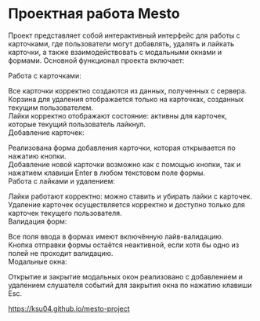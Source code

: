 # Проектная работа Mesto
Проект представляет собой интерактивный интерфейс для работы с карточками, где пользователи могут добавлять, удалять и лайкать карточки, а также взаимодействовать с модальными окнами и формами. Основной функционал проекта включает:

Работа с карточками:

Все карточки корректно создаются из данных, полученных с сервера.  
Корзина для удаления отображается только на карточках, созданных текущим пользователем.  
Лайки корректно отображают состояние: активны для карточек, которые текущий пользователь лайкнул.  
Добавление карточек:

Реализована форма добавления карточки, которая открывается по нажатию кнопки.  
Добавление новой карточки возможно как с помощью кнопки, так и нажатием клавиши Enter в любом текстовом поле формы.  
Работа с лайками и удалением:

Лайки работают корректно: можно ставить и убирать лайки с карточек.  
Удаление карточек осуществляется корректно и доступно только для карточек текущего пользователя.  
Валидация форм:

Все поля ввода в формах имеют включённую лайв-валидацию.  
Кнопка отправки формы остаётся неактивной, если хотя бы одно из полей не проходит валидацию.  
Модальные окна:

Открытие и закрытие модальных окон реализовано с добавлением и удалением слушателя событий для закрытия окна по нажатию клавиши Esc.  

https://ksu04.github.io/mesto-project
 
